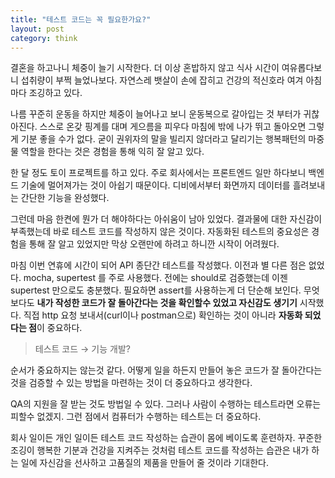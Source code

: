 ```yaml
---
title: "테스트 코드는 꼭 필요한가요?"
layout: post
category: think
---
```


결혼을 하고나니 체중이 늘기 시작한다. 
더 이상 혼밥하지 않고 식사 시간이 여유롭다보니 섭취량이 부쩍 늘었나보다. 
자연스레 뱃살이 손에 잡히고 건강의 적신호라 여겨 아침마다 조깅하고 있다. 

나름 꾸준히 운동을 하지만 체중이 늘어나고 보니 운동복으로 갈아입는 것 부터가 귀찮아진다.
스스로 온갖 핑계를 대며 게으름을 피우다 마침에 밖에 나가 뛰고 돌아오면 그렇게 기분 좋을 수가 없다. 
굳이 권위자의 말을 빌리지 않더라고 달리기는 행복패턴의 마중물 역할을 한다는 것은 경험을 통해 익히 잘 알고 있다. 

한 달 정도 토이 프로젝트를 하고 있다. 
주로 회사에서는 프론트엔드 일만 하다보니 백엔드 기술에 멀어져가는 것이 아쉽기 때문이다.
디비에서부터 화면까지 데이터를 흘려보내는 간단한 기능을 완성했다. 

그런데 마음 한켠에 뭔가 더 해야하다는 아쉬움이 남아 있었다. 
결과물에 대한 자신감이 부족했는데 바로 테스트 코드를 작성하지 않은 것이다. 
자동화된 테스트의 중요성은 경험을 통해 잘 알고 있었지만 막상 오랜만에 하려고 하니깐 시작이 어려웠다.

마침 이번 연휴에 시간이 되어 API 종단간 테스트를 작성했다. 
이전과 별 다른 점은 없었다. 
mocha, supertest 를 주로 사용했다. 전에는 should로 검증했는데 이젠 supertest 만으로도 충분했다. 
필요하면 assert를 사용하는게 더 단순해 보인다. 
무엇보다도 **내가 작성한 코드가 잘 돌아간다는 것을 확인할수 있었고 자신감도 생기기** 시작했다. 
직접 http 요청 보내서(curl이나 postman으로) 확인하는 것이 아니라 **자동화 되었다는 점**이 중요하다.

> 테스트 코드 → 기능 개발? 

순서가 중요하지는 않는것 같다. 
어떻게 일을 하든지 만들어 놓은 코드가 잘 돌아간다는 것을 검증할 수 있는 방법을 마련하는 것이 더 중요하다고 생각한다. 

QA의 지원을 잘 받는 것도 방법일 수 있다. 
그러나 사람이 수행하는 테스트라면 오류는 피할수 없겠지.
그런 점에서 컴퓨터가 수행하는 테스트는 더 중요하다.

회사 일이든 개인 일이든 테스트 코드 작성하는 습관이 몸에 베이도록 훈련하자. 
꾸준한 조깅이 행복한 기분과 건강을 지켜주는 것처럼 테스트 코드를 작성하는 습관은 내가 하는 일에 자신감을 선사하고 고품질의 제품을 만들어 줄 것이라 기대한다.
